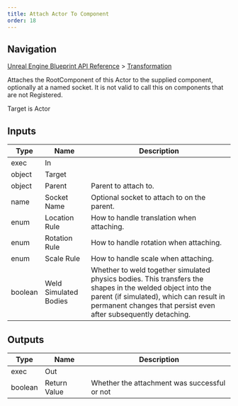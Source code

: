 ```yaml
---
title: Attach Actor To Component
order: 18
---
```

## Navigation

[Unreal Engine Blueprint API Reference](https://dev.epicgames.com/documentation/en-us/unreal-engine/BlueprintAPI) > [Transformation](https://dev.epicgames.com/documentation/en-us/unreal-engine/BlueprintAPI/Transformation)

Attaches the RootComponent of this Actor to the supplied component, optionally at a named socket. It is not valid to call this on components that are not Registered.

Target is Actor

## Inputs

| Type | Name | Description |
| --- | --- | --- |
| exec | In |  |
| object | Target |  |
| object | Parent | Parent to attach to. |
| name | Socket Name | Optional socket to attach to on the parent. |
| enum | Location Rule | How to handle translation when attaching. |
| enum | Rotation Rule | How to handle rotation when attaching. |
| enum | Scale Rule | How to handle scale when attaching. |
| boolean | Weld Simulated Bodies | Whether to weld together simulated physics bodies. This transfers the shapes in the welded object into the parent (if simulated), which can result in permanent changes that persist even after subsequently detaching. |

## Outputs

| Type | Name | Description |
| --- | --- | --- |
| exec | Out |  |
| boolean | Return Value | Whether the attachment was successful or not |

